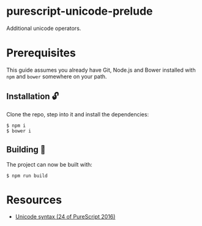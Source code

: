 # purescript-unicode-prelude

Additional unicode operators.

# Prerequisites

This guide assumes you already have Git, Node.js and Bower installed
with `npm` and `bower` somewhere on your path.

## Installation 🔓

Clone the repo, step into it and install the dependencies:

```
$ npm i
$ bower i
```

## Building 🔧

The project can now be built with:

```
$ npm run build
```

# Resources

* [Unicode syntax (24 of PureScript 2016)](https://github.com/paf31/24-days-of-purescript-2016/blob/master/2.markdown)
